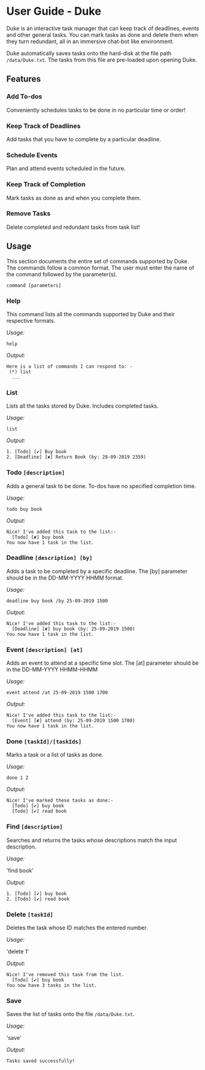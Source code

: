 # User Guide - Duke

Duke is an interactive task manager that can keep track of deadlines, events and other general tasks. You can mark tasks as done and delete them when they turn redundant, all in an immersive chat-bot like environment.

Duke automatically saves tasks onto the hard-disk at the file path `/data/Duke.txt`. The tasks from this file are pre-loaded upon opening Duke.

## Features 

### Add To-dos
Conveniently schedules tasks to be done in no particular time or order!

### Keep Track of Deadlines
Add tasks that you have to complete by a particular deadline.

### Schedule Events
Plan and attend events scheduled in the future.

### Keep Track of Completion
Mark tasks as done as and when you complete them.

### Remove Tasks
Delete completed and redundant tasks from task list!

## Usage

This section documents the entire set of commands supported by Duke. The commands follow a common format. The user must enter the name of the command followed by the parameter(s).

`command [parameters]`

### Help

This command lists all the commands supported by Duke and their respective formats.

*Usage:*

`help`

*Output:*

```
Here is a list of commands I can respond to: -
 (*) list
  ...
```

### List

Lists all the tasks stored by Duke. Includes completed tasks.

*Usage:*

`list`

*Output:*
```
1. [Todo] [✔] Buy book
2. [Deadline] [✘] Return Book (by: 28-09-2019 2359)
```

### Todo `[description]`

Adds a general task to be done. To-dos have no specified completion time.

*Usage:*

`todo buy book`

*Output:*

```
Nice! I've added this task to the list:-
  [Todo] [✘] buy book
You now have 1 task in the list.
```

### Deadline `[description] [by]`

Adds a task to be completed by a specific deadline. The [by] parameter should be in the DD-MM-YYYY HHMM format.

*Usage:*

`deadline buy book /by 25-09-2019 1500`

*Output:*

```
Nice! I've added this task to the list:-
  [Deadline] [✘] buy book (by: 25-09-2019 1500)
You now have 1 task in the list.
```

### Event `[description] [at]`

Adds an event to attend at a specific time slot. The [at] parameter should be in the DD-MM-YYYY HHMM-HHMM

*Usage:*

`event attend /at 25-09-2019 1500 1700`

*Output:*

```
Nice! I've added this task to the list:-
  [Event] [✘] attend (by: 25-09-2019 1500 1700)
You now have 1 task in the list.
```

### Done `[taskId]/[taskIds]`

Marks a task or a list of tasks as done.

*Usage:*

`done 1 2`

*Output:*

```
Nice! I've marked these tasks as done:-
  [Todo] [✔] buy book
  [Todo] [✔] read book
```

### Find `[description]`

Searches and returns the tasks whose descriptions match the input description.

*Usage:*

'find book'

*Output:*

```
1. [Todo] [✔] buy book
2. [Todo] [✔] read book
```

### Delete `[taskId]`

Deletes the task whose ID matches the entered number.

*Usage:*

'delete 1'

*Output:*

```
Nice! I've removed this task from the list.
  [Todo] [✔] buy book
You now have 3 tasks in the list.
```

### Save

Saves the list of tasks onto the file `/data/Duke.txt`.

*Usage:*

'save'

*Output:*

```
Tasks saved successfully!
```

